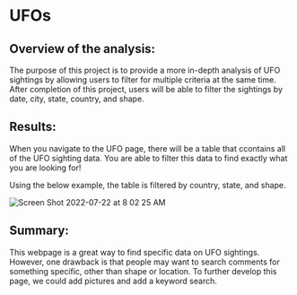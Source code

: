 # UFOs

## Overview of the analysis:

The purpose of this project is to provide a more in-depth analysis of UFO sightings by allowing users to filter for multiple criteria at the same time. After completion of this project, users will be able to filter the sightings by date, city, state, country, and shape.

## Results:

When you navigate to the UFO page, there will be a table that ccontains all of the UFO  sighting data. You are able to filter this data to find exactly what you are looking for! 

Using the below example, the table is filtered by country, state, and shape.

![Screen Shot 2022-07-22 at 8 02 25 AM](https://user-images.githubusercontent.com/103215686/180456131-5a8c8a4c-cc64-46f7-b0f6-84000b865940.png)

## Summary:

This webpage is a great way to find specific data on UFO sightings. However, one drawback is that people may want to search comments for something specific, other than shape or location.
To further develop this page, we could add pictures and add a keyword search. 


